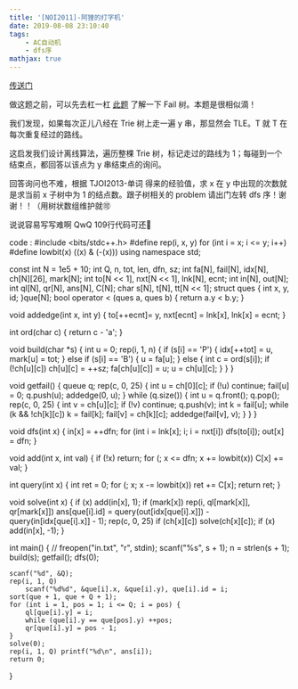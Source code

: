 ```yaml
---
title: '[NOI2011]-阿狸的打字机'
date: 2019-08-08 23:10:40
tags: 
    - AC自动机
    - dfs序
mathjax: true 
---
```


[传送门](https://www.lydsy.com/JudgeOnline/problem.php?id=2434)

做这题之前，可以先去杠一杠 [此题](https://www.luogu.org/problem/P3966) 了解一下 Fail 树。本题是很相似滴！

我们发现，如果每次正儿八经在 Trie 树上走一遍 y 串，那显然会 TLE。T 就 T 在每次重复经过的路线。

这启发我们设计离线算法，遍历整棵 Trie 树，标记走过的路线为 1；每碰到一个结束点，都回答以该点为 y 串结束点的询问。

回答询问也不难，根据 TJOI2013-单词 得来的经验值，求 x 在 y 中出现的次数就是求当前 x 子树中为 1 的结点数。跟子树相关的 problem 请出门左转 dfs 序！谢谢！！（用树状数组维护就🉑️

说说容易写写难啊 QwQ 109行代码可还🌟

code :
#include <bits/stdc++.h>
#define rep(i, x, y) for (int i = x; i <= y; i++)
#define lowbit(x) ((x) & (-(x)))
using namespace std;

const int N = 1e5 + 10;
int Q, n, tot, len, dfn, sz;
int fa[N], fail[N], idx[N], ch[N][26], mark[N];
int to[N << 1], nxt[N << 1], lnk[N], ecnt;
int in[N], out[N];
int ql[N], qr[N], ans[N], C[N];
char s[N], t[N], tt[N << 1];
struct ques { int x, y, id; }que[N];
bool operator < (ques a, ques b) { return a.y < b.y; }

void addedge(int x, int y) {
	to[++ecnt]= y, nxt[ecnt] = lnk[x], lnk[x] = ecnt;
}

int ord(char c) { return c - 'a'; }

void build(char *s) {
	int u = 0;
	rep(i, 1, n) {
		if (s[i] == 'P') {
			idx[++tot] = u, mark[u] = tot;
		} else if (s[i] == 'B') {
			u = fa[u];
		} else {
			int c = ord(s[i]);
			if (!ch[u][c]) ch[u][c] = ++sz;
			fa[ch[u][c]] = u;
			u = ch[u][c];
		}
	}
}

void getfail() {
	queue<int> q;
	rep(c, 0, 25) {
		int u = ch[0][c];
		if (!u) continue;
		fail[u] = 0;
		q.push(u);
		addedge(0, u);
	}
	while (q.size()) {
		int u = q.front(); q.pop();
		rep(c, 0, 25) {
			int v = ch[u][c];
			if (!v) continue;
			q.push(v);
			int k = fail[u];
			while (k && !ch[k][c]) k = fail[k];
			fail[v] = ch[k][c];
			addedge(fail[v], v);
		}
	}
}

void dfs(int x) {
	in[x] = ++dfn;
	for (int i = lnk[x]; i; i = nxt[i]) dfs(to[i]);
	out[x] = dfn;
}

void add(int x, int val) {
	if (!x) return;
	for (; x <= dfn; x += lowbit(x)) C[x] += val;
}

int query(int x) {
	int ret = 0;
	for (; x; x -= lowbit(x)) ret += C[x];
	return ret;
}

void solve(int x) {
	if (x) add(in[x], 1);
	if (mark[x])
		rep(i, ql[mark[x]], qr[mark[x]])
			ans[que[i].id] = query(out[idx[que[i].x]]) - query(in[idx[que[i].x]] - 1);
	rep(c, 0, 25) if (ch[x][c]) solve(ch[x][c]);
	if (x) add(in[x], -1);
}

int main() {
	// freopen("in.txt", "r", stdin);
	scanf("%s", s + 1);
	n = strlen(s + 1);
	build(s);
	getfail();
	dfs(0);
	
	scanf("%d", &Q);
	rep(i, 1, Q)
		scanf("%d%d", &que[i].x, &que[i].y), que[i].id = i;
	sort(que + 1, que + Q + 1);
	for (int i = 1, pos = 1; i <= Q; i = pos) {
		ql[que[i].y] = i;
		while (que[i].y == que[pos].y) ++pos;
		qr[que[i].y] = pos - 1;
	}
	solve(0);
	rep(i, 1, Q) printf("%d\n", ans[i]);
	return 0;
}
```